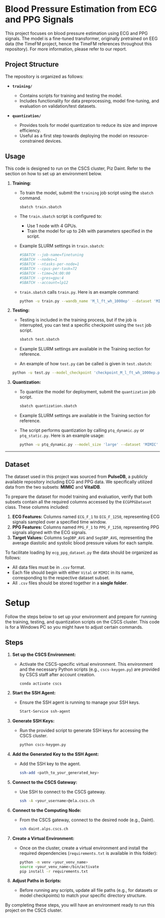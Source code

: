 # Blood Pressure Estimation from ECG and PPG Signals

This project focuses on blood pressure estimation using ECG and PPG signals. The model is a fine-tuned transformer, originally pretrained on EEG data (the TimeFM project, hence the TimeFM references throughout this repository). For more information, please refer to our report.

## Project Structure

The repository is organized as follows:

- **`training/`**
  - Contains scripts for training and testing the model.
  - Includes functionality for data preprocessing, model fine-tuning, and evaluation on validation/test datasets.
  
- **`quantization/`**
  - Provides tools for model quantization to reduce its size and improve efficiency.
  - Useful as a first step towards deploying the model on resource-constrained devices.


## Usage

This code is designed to run on the CSCS cluster, Piz Daint. Refer to the section on how to set up an environment below.

1. **Training:**
   - To train the model, submit the `training` job script using the `sbatch` command.
     ```bash
     sbatch train.sbatch
     ```
   - The `train.sbatch` script is configured to:
     - Use 1 node with 4 GPUs.
     - Train the model for up to 24h with parameters specified in the script.
   - Example SLURM settings in `train.sbatch`:
     ```bash
     #SBATCH --job-name=finetuning
     #SBATCH --nodes=1
     #SBATCH --ntasks-per-node=1
     #SBATCH --cpus-per-task=72
     #SBATCH --time=24:00:00
     #SBATCH --gres=gpu:4
     #SBATCH --account=lp12
     ```

   - `train.sbatch` calls `train.py`. Here is an example command:
     ```bash
     python -u train.py --wandb_name 'M_l_ft_wh_1000ep' --dataset 'MIMIC' --model_size 'large' --num_epochs 1000 --pretrained True --freeze_backbone False --patience 50 --learning_rate 1e-4 --batch_size 1024
     ```

2. **Testing:**
   - Testing is included in the training process, but if the job is interrupted, you can test a specific checkpoint using the `test` job script.
     ```bash
     sbatch test.sbatch
     ```
   - Example SLURM settings are available in the Training section for reference.

   -  An example of how `test.py` can be called is given in `test.sbatch`:
     ```bash
     python -u test.py --model_checkpoint 'checkpoint_M_l_ft_wh_1000ep.pt' --dataset 'MIMIC' --model_size 'large' --batch_size 1024
     ```

3. **Quantization:**
   - To quantize the model for deployment, submit the `quantization` job script.
     ```bash
     sbatch quantization.sbatch
     ```
   - Example SLURM settings are available in the Training section for reference.

   - The script performs quantization by calling `ptq_dynamic.py` or `ptq_static.py`. Here is an example usage:
     ```bash
     python -u ptq_dynamic.py --model_size 'large' --dataset 'MIMIC' --model_checkpoint 'final_model_M_l_ft_wh_100ep.ckpt' --batch_size 64
     ```

---

## Dataset

The dataset used in this project was sourced from **PulseDB**, a publicly available repository including ECG and PPG data. We specifically utilized data from the two subsets: **MIMIC** and **VitalDB**.

To prepare the dataset for model training and evaluation, verify that both subsets contain all the required columns accessed by the `ECGPPGDataset` class. These columns included:

1. **ECG Features:** Columns named `ECG_F_1` to `ECG_F_1250`, representing ECG signals sampled over a specified time window.
2. **PPG Features:** Columns named `PPG_F_1` to `PPG_F_1250`, representing PPG signals aligned with the ECG signals.
3. **Target Values:** Columns `SegDBP_AVG` and `SegSBP_AVG`, representing the average diastolic and systolic blood pressure values for each sample.

To facilitate loading by `ecg_ppg_dataset.py` the data should be organized as follows:
- All data files must be in `.csv` format.
- Each file should begin with either `Vital` or `MIMIC` in its name, corresponding to the respective dataset subset.
- All `.csv` files should be stored together in a **single folder**.


# Setup

Follow the steps below to set up your environment and prepare for running the training, testing, and quantization scripts on the CSCS cluster. This code is for a Windows PC so you might have to adjust certain commands.

## Steps

1. **Set up the CSCS Environment:**
   - Activate the CSCS-specific virtual environment. This environment and the necessary Python scripts (e.g., `cscs-keygen.py`) are provided by CSCS staff after account creation.
     ```bash
     conda activate cscs
     ```

2. **Start the SSH Agent:**
   - Ensure the SSH agent is running to manage your SSH keys.
     ```bash
     Start-Service ssh-agent
     ```

3. **Generate SSH Keys:**
   - Run the provided script to generate SSH keys for accessing the CSCS cluster.
     ```bash
     python cscs-keygen.py
     ```

4. **Add the Generated Key to the SSH Agent:**
   - Add the SSH key to the agent.
     ```bash
     ssh-add <path_to_your_generated_key>
     ```

5. **Connect to the CSCS Gateway:**
   - Use SSH to connect to the CSCS gateway.
     ```bash
     ssh -A <your_username>@ela.cscs.ch
     ```

6. **Connect to the Computing Node:**
   - From the CSCS gateway, connect to the desired node (e.g., Daint).
     ```bash
     ssh daint.alps.cscs.ch
     ```

7. **Create a Virtual Environment:**
   - Once on the cluster, create a virtual environment and install the required dependencies (`requirements.txt` is available in this folder):
     ```bash
     python -m venv <your_venv_name>
     source <your_venv_name>/bin/activate
     pip install -r requirements.txt
     ```

8. **Adjust Paths in Scripts:**
   - Before running any scripts, update all file paths (e.g., for datasets or model checkpoints) to match your specific directory structure.

By completing these steps, you will have an environment ready to run this project on the CSCS cluster.
